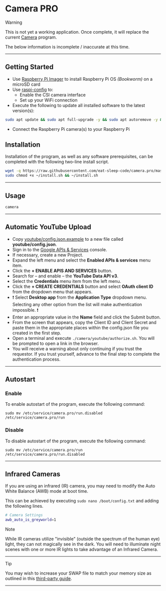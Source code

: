 # Camera PRO

> [!WARNING]
This is not yet a working application.   Once complete, it will replace the current [Camera](https://github.com/eat-sleep-code/camera) program.

The below information is incomplete / inaccurate at this time.

---

## Getting Started

- Use [Raspberry Pi Imager](https://www.raspberrypi.com/software) to install Raspberry Pi OS *(Bookworm)* on a microSD card
- Use [raspi-config](https://www.raspberrypi.org/documentation/configuration/raspi-config.md) to:
  - Enable the CSI camera interface
  - Set up your WiFi connection
- Execute the following to update all installed software to the latest version(s):
```bash
sudo apt update && sudo apt full-upgrade -y && sudo apt autoremove -y && sudo apt autoclean
```
- Connect the Raspberry Pi camera(s) to your Raspberry Pi


## Installation

Installation of the program, as well as any software prerequisites, can be completed with the following two-line install script.

```bash
wget -q https://raw.githubusercontent.com/eat-sleep-code/camera.pro/master/install.sh -O ~/install.sh
sudo chmod +x ~/install.sh && ~/install.sh
```

---

## Usage
```bash
camera
```

---

## Automatic YouTube Upload

- Copy [youtube/config.json.example](config.json.example) to a new file called __youtube/config.json__.
- Sign in to the [Google APIs & Services](https://console.cloud.google.com/apis/dashboard) console.
- If necessary, create a new Project.
- Expand the left menu and select the __Enabled APIs & services__ menu item.
- Click the __+ ENABLE APIS AND SERVICES__ button.
- Search for &ndash; and enable &ndash; the __YouTube Data API v3__.
- Select the __Credentials__ menu item from the left menu.
- Click the __+ CREATE CREDENTIALS__ button and select __OAuth client ID__ from the dropdown menu that appears.
- :heavy_exclamation_mark: Select __Desktop app__ from the __Application Type__ dropdown menu.  Selecting any other option from the list will make authentication impossible. :heavy_exclamation_mark:
- Enter an appropriate value in the __Name__ field and click the Submit button.   
- From the screen that appears, copy the Client ID and Client Secret and paste them in the appropriate places within the config.json file you created in the first step.
- Open a terminal and execute `./camera/youtube/authorize.sh`.  You will be prompted to open a link in the browser.
- You will receive a warning about only continuing if you trust the requestor.   If you trust yourself, advance to the final step to complete the authentication process.

---

## Autostart

### Enable

To enable autostart of the program, execute the following command:

```
sudo mv /etc/service/camera.pro/run.disabled /etc/service/camera.pro/run
```

### Disable

To disable autostart of the program, execute the following command:

```
sudo mv /etc/service/camera.pro/run /etc/service/camera.pro/run.disabled
```

---

## Infrared Cameras
If you are using an infrared (IR) camera, you may need to modify the Auto White Balance (AWB) mode at boot time.

This can be achieved by executing `sudo nano /boot/config.txt` and adding the following lines.

```bash
# Camera Settings 
awb_auto_is_greyworld=1
```

> [!NOTE]
> While IR cameras utilize "invisible" (outside the spectrum of the human eye) light, they can not magically see in the dark.   You will need to illuminate night scenes with one or more IR lights to take advantage of an Infrared Camera.

---

> [!TIP]
> You may wish to increase your SWAP file to match your memory size as outlined in this [third-party guide](https://pimylifeup.com/raspberry-pi-swap-file/).

---


